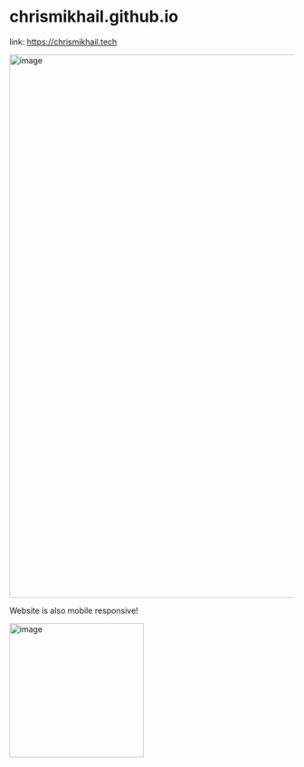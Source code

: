 # chrismikhail.github.io

link: https://chrismikhail.tech

<img width="960" alt="image" src="https://user-images.githubusercontent.com/112285076/215838320-f3e21827-db09-484a-9f2a-e3febcd5a02d.png">

Website is also mobile responsive! 

<img width="237" alt="image" src="https://user-images.githubusercontent.com/112285076/216671637-c5c0e38f-cbbb-48c3-b7f3-e049fecddbb5.png">
